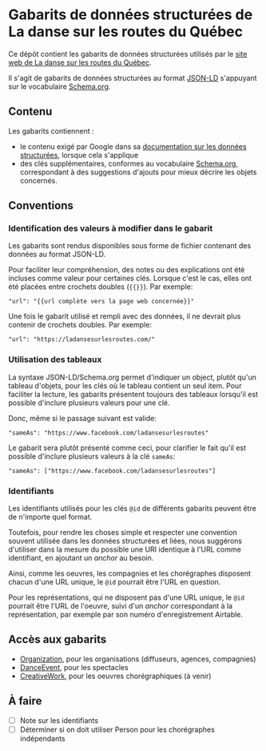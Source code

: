 # Gabarits de données structurées de La danse sur les routes du Québec


Ce dépôt contient les gabarits de données structurées utilisés par le [site web de La danse sur les routes du Québec](https://ladansesurlesroutes.com/).

Il s'agit de gabarits de données structurées au format [JSON-LD](https://json-ld.org/) s'appuyant sur le vocabulaire [Schema.org](https://schema.org/).

## Contenu

Les gabarits contiennent :

* le contenu exigé par Google dans sa [documentation sur les données structurées](https://developers.google.com/search/docs/guides/intro-structured-data?hl=fr), lorsque cela s'applique
* des clés supplémentaires, conformes au vocabulaire [Schema.org](https://schema.org/), correspondant à des suggestions d'ajouts pour mieux décrire les objets concernés.


## Conventions

### Identification des valeurs à modifier dans le gabarit

Les gabarits sont rendus disponibles sous forme de fichier contenant des données au format JSON-LD.

Pour faciliter leur compréhension, des notes ou des explications ont été incluses comme valeur pour certaines clés. Lorsque c'est le cas, elles ont été placées entre crochets doubles (`{{}}`). Par exemple:

```
"url": "{{url complète vers la page web concernée}}"
```

Une fois le gabarit utilisé et rempli avec des données, il ne devrait plus contenir de crochets doubles. Par exemple:

```
"url": "https://ladansesurlesroutes.com/"
```

### Utilisation des tableaux

La syntaxe JSON-LD/Schema.org permet d'indiquer un object, plutôt qu'un tableau d'objets, pour les clés où le tableau contient un seul item. Pour faciliter la lecture, les gabarits présentent toujours des tableaux lorsqu'il est possible d'inclure plusieurs valeurs pour une clé.

Donc, même si le passage suivant est valide:

```
"sameAs": "https://www.facebook.com/ladansesurlesroutes"
```

Le gabarit sera plutôt présenté comme ceci, pour clarifier le fait qu'il est possible d'inclure plusieurs valeurs à la clé `sameAs`:

```
"sameAs": ["https://www.facebook.com/ladansesurlesroutes"]
```

### Identifiants

Les identifiants utilisés pour les clés `@id` de différents gabarits peuvent être de n'importe quel format.

Toutefois, pour rendre les choses simple et respecter une convention souvent utilisée dans les données structurées et liées, nous suggérons d'utiliser dans la mesure du possible une URI identique à l'URL comme identifiant, en ajoutant un _anchor_ au besoin.

Ainsi, comme les oeuvres, les compagnies et les chorégraphes disposent chacun d'une URL unique, le `@id` pourrait être l'URL en question.

Pour les représentations, qui ne disposent pas d'une URL unique, le `@id` pourrait être l'URL de l'oeuvre, suivi d'un _anchor_ correspondant à la représentation, par exemple par son numéro d'enregistrement Airtable.

## Accès aux gabarits

* [Organization](/Organization), pour les organisations (diffuseurs, agences, compagnies)
* [DanceEvent](/DanceEvent), pour les spectacles
* [CreativeWork](/CreativeWork), pour les oeuvres chorégraphiques (à venir)

## À faire

- [ ] Note sur les identifiants
- [ ] Déterminer si on doit utiliser Person pour les chorégraphes indépendants
